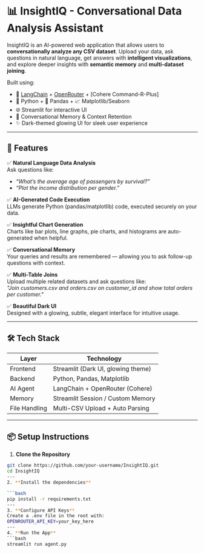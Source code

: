 # 📊 InsightIQ - Conversational Data Analysis Assistant

InsightIQ is an AI-powered web application that allows users to **conversationally analyze any CSV dataset**. Upload your data, ask questions in natural language, get answers with **intelligent visualizations**, and explore deeper insights with **semantic memory** and **multi-dataset joining**.

Built using:
- 🧠 [LangChain](https://www.langchain.com/) + [OpenRouter](https://openrouter.ai/) + [Cohere Command-R-Plus]
- 🐍 Python + 🧮 Pandas + 📈 Matplotlib/Seaborn
- 🌐 Streamlit for interactive UI
- 🧠 Conversational Memory & Context Retention
- ✨ Dark-themed glowing UI for sleek user experience

---

## 🚀 Features

✅ **Natural Language Data Analysis**  
Ask questions like:  
- _“What’s the average age of passengers by survival?”_  
- _“Plot the income distribution per gender.”_

✅ **AI-Generated Code Execution**  
LLMs generate Python (pandas/matplotlib) code, executed securely on your data.

✅ **Insightful Chart Generation**  
Charts like bar plots, line graphs, pie charts, and histograms are auto-generated when helpful.

✅ **Conversational Memory**  
Your queries and results are remembered — allowing you to ask follow-up questions with context.

✅ **Multi-Table Joins**  
Upload multiple related datasets and ask questions like:  
_"Join customers.csv and orders.csv on customer_id and show total orders per customer."_

✅ **Beautiful Dark UI**  
Designed with a glowing, subtle, elegant interface for intuitive usage.

---

## 🛠️ Tech Stack

| Layer           | Technology                        |
|----------------|------------------------------------|
| Frontend        | Streamlit (Dark UI, glowing theme)|
| Backend         | Python, Pandas, Matplotlib        |
| AI Agent        | LangChain + OpenRouter (Cohere)   |
| Memory          | Streamlit Session / Custom Memory |
| File Handling   | Multi-CSV Upload + Auto Parsing   |

---

## 📦 Setup Instructions

1. **Clone the Repository**

```bash
git clone https://github.com/your-username/InsightIQ.git
cd InsightIQ
---
2. **Install the dependencies**

```bash
pip install -r requirements.txt
---
3. **Configure API Keys**
Create a .env file in the root with:
OPENROUTER_API_KEY=your_key_here
---
4. **Run the App**
```bash
streamlit run agent.py

